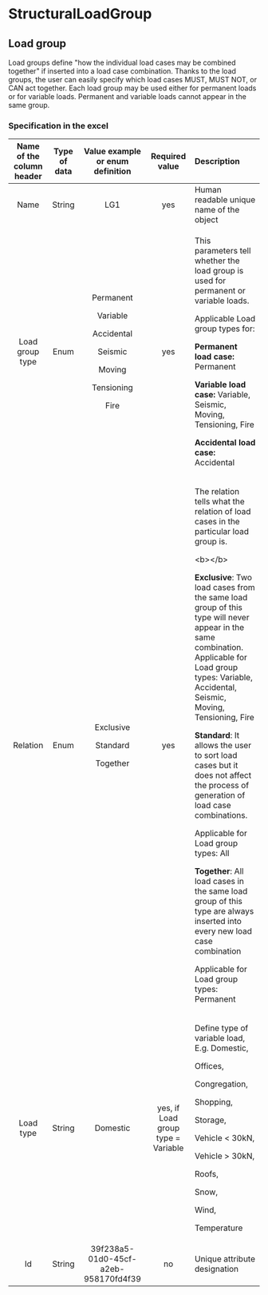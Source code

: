 # StructuralLoadGroup

## Load group

Load groups define "how the individual load cases may be combined together" if inserted into a load case combination. Thanks to the load groups, the user can easily specify which load cases MUST, MUST NOT, or CAN act together. Each load group may be used either for permanent loads or for variable loads. Permanent and variable loads cannot appear in the same group.

### Specification in the excel

<table>
  <thead>
    <tr>
      <th style="text-align:center">Name of the column header</th>
      <th style="text-align:center">Type of data</th>
      <th style="text-align:center">Value example or enum definition</th>
      <th style="text-align:center">Required value</th>
      <th style="text-align:left">Description</th>
    </tr>
  </thead>
  <tbody>
    <tr>
      <td style="text-align:center">Name</td>
      <td style="text-align:center">String</td>
      <td style="text-align:center">LG1</td>
      <td style="text-align:center">yes</td>
      <td style="text-align:left">Human readable unique name of the object</td>
    </tr>
    <tr>
      <td style="text-align:center">Load group type</td>
      <td style="text-align:center">Enum</td>
      <td style="text-align:center">
        <p>Permanent</p>
        <p></p>
        <p>Variable</p>
        <p></p>
        <p>Accidental</p>
        <p></p>
        <p>Seismic</p>
        <p></p>
        <p>Moving</p>
        <p></p>
        <p>Tensioning</p>
        <p></p>
        <p>Fire</p>
      </td>
      <td style="text-align:center">yes</td>
      <td style="text-align:left">
        <p>This parameters tell whether the load group is used for permanent or variable
          loads.</p>
        <p>Applicable Load group types for:</p>
        <p></p>
        <p><b>Permanent load case:</b> Permanent</p>
        <p></p>
        <p><b>Variable load case:</b> Variable, Seismic, Moving, Tensioning, Fire</p>
        <p></p>
        <p><b>Accidental load case:</b> Accidental</p>
      </td>
    </tr>
    <tr>
      <td style="text-align:center">Relation</td>
      <td style="text-align:center">Enum</td>
      <td style="text-align:center">
        <p>Exclusive</p>
        <p></p>
        <p>Standard</p>
        <p></p>
        <p>Together</p>
      </td>
      <td style="text-align:center">yes</td>
      <td style="text-align:left">
        <p>The relation tells what the relation of load cases in the particular load
          group is.</p>
        <p>&lt;b&gt;&lt;/b&gt;</p>
        <p><b>Exclusive</b>: Two load cases from the same load group of this type
          will never appear in the same combination.
          <br />Applicable for Load group types: Variable, Accidental, Seismic, Moving,
          Tensioning, Fire</p>
        <p></p>
        <p><b>Standard</b>: It allows the user to sort load cases but it does not
          affect the process of generation of load case combinations.</p>
        <p>Applicable for Load group types: All</p>
        <p></p>
        <p><b>Together</b>: All load cases in the same load group of this type are
          always inserted into every new load case combination</p>
        <p>Applicable for Load group types: Permanent</p>
      </td>
    </tr>
    <tr>
      <td style="text-align:center">Load type</td>
      <td style="text-align:center">String</td>
      <td style="text-align:center">Domestic</td>
      <td style="text-align:center">yes, if Load group type = Variable</td>
      <td style="text-align:left">
        <p>Define type of variable load, E.g. Domestic,</p>
        <p>Offices,</p>
        <p>Congregation,</p>
        <p>Shopping,</p>
        <p>Storage,</p>
        <p>Vehicle &lt; 30kN,</p>
        <p>Vehicle &gt; 30kN,</p>
        <p>Roofs,</p>
        <p>Snow,</p>
        <p>Wind,</p>
        <p>Temperature</p>
      </td>
    </tr>
    <tr>
      <td style="text-align:center">Id</td>
      <td style="text-align:center">String</td>
      <td style="text-align:center">39f238a5-01d0-45cf-a2eb-958170fd4f39</td>
      <td style="text-align:center">no</td>
      <td style="text-align:left">Unique attribute designation</td>
    </tr>
  </tbody>
</table>

